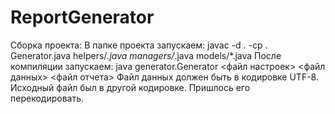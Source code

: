 # ReportGenerator
Сборка проекта:
В папке проекта запускаем:
javac -d .  -cp . Generator.java  helpers/*.java managers/*.java models/*.java
После компиляции запускаем:
java generator.Generator <файл настроек> <файл данных>  <файл отчета>
Файл данных должен быть в кодировке UTF-8. Исходный файл был в другой кодировке. Пришлось его перекодировать.
